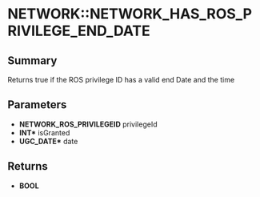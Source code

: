 # NETWORK::NETWORK_HAS_ROS_PRIVILEGE_END_DATE

## Summary
Returns true if the ROS privilege ID has a valid end Date and the time

## Parameters
* **NETWORK_ROS_PRIVILEGEID** privilegeId
* **INT\*** isGranted
* **UGC_DATE\*** date

## Returns
* **BOOL**
